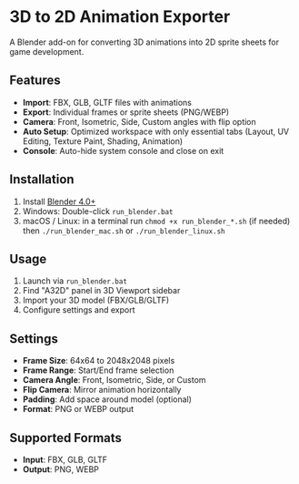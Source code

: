 # 3D to 2D Animation Exporter

A Blender add-on for converting 3D animations into 2D sprite sheets for game development.

## Features

- **Import**: FBX, GLB, GLTF files with animations
- **Export**: Individual frames or sprite sheets (PNG/WEBP)
- **Camera**: Front, Isometric, Side, Custom angles with flip option
- **Auto Setup**: Optimized workspace with only essential tabs (Layout, UV Editing, Texture Paint, Shading, Animation)
- **Console**: Auto-hide system console and close on exit

## Installation

1. Install [Blender 4.0+](https://www.blender.org/download/)
2. Windows: Double-click `run_blender.bat`
3. macOS / Linux: in a terminal run `chmod +x run_blender_*.sh` (if needed) then `./run_blender_mac.sh` or `./run_blender_linux.sh`

## Usage

1. Launch via `run_blender.bat`
2. Find "A32D" panel in 3D Viewport sidebar
3. Import your 3D model (FBX/GLB/GLTF)
4. Configure settings and export

## Settings

- **Frame Size**: 64x64 to 2048x2048 pixels
- **Frame Range**: Start/End frame selection
- **Camera Angle**: Front, Isometric, Side, or Custom
- **Flip Camera**: Mirror animation horizontally
- **Padding**: Add space around model (optional)
- **Format**: PNG or WEBP output

## Supported Formats

- **Input**: FBX, GLB, GLTF
- **Output**: PNG, WEBP
